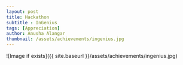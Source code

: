 ```yaml
---
layout: post
title: Hackathon
subtitle : InGenius
tags: [Appreciation]
author: Anusha Alangar
thumbnail: /assets/achievements/ingenius.jpg
---
```


![Image if exists]({{ site.baseurl }}/assets/achievements/ingenius.jpg)